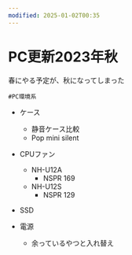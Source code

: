 ```yaml
---
modified: 2025-01-02T00:35
---
```

# PC更新2023年秋

春にやる予定が、秋になってしまった

`#PC環境系`

- ケース
    - 静音ケース比較
    - Pop mini silent
    
- CPUファン
    - NH-U12A
        - NSPR 169
    - NH-U12S
        - NSPR 129
- SSD
- 電源
    - 余っているやつと入れ替え